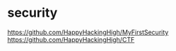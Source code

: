 # security
https://github.com/HappyHackingHigh/MyFirstSecurity
https://github.com/HappyHackingHigh/CTF
